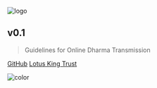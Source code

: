 ![logo](_media/Lotus-King-Research-Logo-Icon-Medium.png)

## v0.1

> Guidelines for Online Dharma Transmission

[GitHub](https://github.com/Lotus-King-Research/Transmit)
[Lotus King Trust](https://lotuskingtrust.org/)

![color](#f0f0f0)
